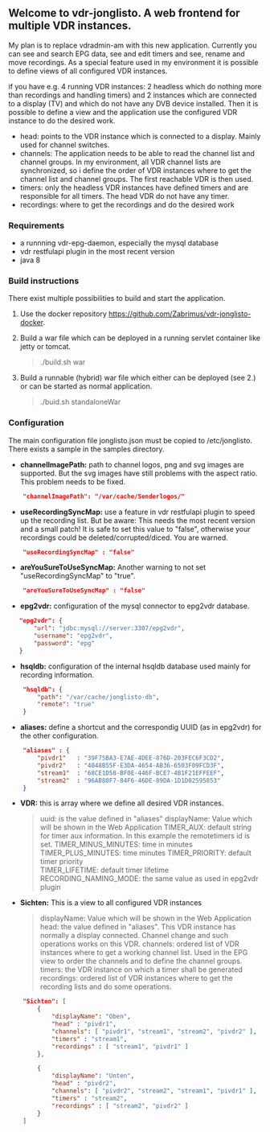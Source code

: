 ## Welcome to vdr-jonglisto. A web frontend for multiple VDR instances.

My plan is to replace vdradmin-am with this new application. Currently you can see and search EPG data, see and edit timers and see, rename and move recordings.
As a special feature used in my environment it is possible to define views of all configured VDR instances.

if you have e.g. 4 running VDR instances: 2 headless which do nothing more than recordings and handling timers) and 2 instances which are connected to a display (TV) and which do not have any DVB device installed. Then it is possible to define a view and the application use the configured VDR instance to do the desired work.

* head: points to the VDR instance which is connected to a display. Mainly used for channel switches.
* channels: The application needs to be able to read the channel list and channel groups. In my environment, all VDR channel lists are synchronized, so i define the order of VDR instances where to get the channel list and channel groups. The first reachable VDR is then used.
* timers: only the headless VDR instances have defined timers and are responsible for all timers. The head VDR do not have any timer.
* recordings: where to get the recordings and do the desired work

### Requirements
* a runnning vdr-epg-daemon, especially the mysql database
* vdr restfulapi plugin in the most recent version
* java 8

### Build instructions 

There exist multiple possibilities to build and start the application. 

1.  Use the docker repository <https://github.com/Zabrimus/vdr-jonglisto-docker>.

2.  Build a war file which can be deployed in a running servlet container like jetty or tomcat.
	> ./build.sh war
	
3.  Build a runnable (hybrid) war file which either can be deployed  (see 2.) or can be started as normal application.  
	> ./buid.sh standaloneWar

    
### Configuration
The main configuration file jonglisto.json must be copied to /etc/jonglisto. There exists a sample in the samples directory.

* **channelImagePath:** path to channel logos, png and svg images are supported. But the svg images have still problems with the aspect ratio. This problem needs to be fixed.
```json
	"channelImagePath": "/var/cache/Senderlogos/"
```
 
* **useRecordingSyncMap:** use a feature in vdr restfulapi plugin to speed up the recording list. But be aware: This needs the most recent version and a small patch! It is safe to set this value to "false", otherwise your recordings could be deleted/corrupted/diced. You are warned.
```json
	"useRecordingSyncMap" : "false"
```
	
* **areYouSureToUseSyncMap:** Another warning to not set "useRecordingSyncMap" to "true".
```json
	"areYouSureToUseSyncMap" : "false"
```
	
* **epg2vdr:** configuration of the mysql connector to epg2vdr database.
 ```json
	"epg2vdr": {
    	"url": "jdbc:mysql://server:3307/epg2vdr",
    	"username": "epg2vdr",
    	"password": "epg"
    }
```
  
* **hsqldb:** configuration of the internal hsqldb database used mainly for recording information. 
```json
	"hsqldb": {
		"path": "/var/cache/jonglisto-db",
		"remote": "true"
	}
```
	
* **aliases:** define a shortcut and the correspondig UUID (as in epg2vdr) for the other configuration.
```json
	"aliases" : {
		"pivdr1"   : "39F75BA3-E7AE-4DEE-876D-203FEC6F3CD2",
		"pivdr2"   : "4048B55F-E3DA-4654-AB36-6503F09FCD3F",
		"stream1"  : "68CE1D58-BF0E-446F-BCE7-4B1F21EFFEEF",
		"stream2"  : "96AB80F7-84F6-46DE-89DA-1D1D02595853"
	}
```

* **VDR:** this is array where we define all desired VDR instances.

	> uuid: is the value defined in "aliases"
	> displayName: Value which will be shown in the Web Application
	> TIMER_AUX: default string for timer aux information. In this example the remotetimers id is set.
	> TIMER_MINUS_MINUTES: time in minutes
	> TIMER_PLUS_MINUTES: time minutes
	> TIMER_PRIORITY: default timer priority	
	> TIMER_LIFETIME: default timer lifetime
	> RECORDING_NAMING_MODE: the same value as used in epg2vdr plugin
 
* **Sichten:** This is a view to all configured VDR instances

	> displayName: Value which will be shown in the Web Application
	> head: the value defined in "aliases". This VDR instance has normally a display connected. Channel change and such operations works on this VDR.
	> channels: ordered list of VDR instances where to get a working channel list. Used in the EPG view to order the channels and to define the channel groups. 	
	> timers: the VDR instance on which a timer shall be generated
	> recordings: ordered list of VDR instances where to get the recording lists and do some operations.
	
```json
	"Sichten": [
		{
			"displayName": "Oben",
			"head" : "pivdr1",
			"channels": [ "pivdr1", "stream1", "stream2", "pivdr2" ],
			"timers" : "stream1",
			"recordings" : [ "stream1", "pivdr1" ]
		},

		{
			"displayName": "Unten",
			"head" : "pivdr2",
			"channels": [ "pivdr2", "stream2", "stream1", "pivdr1" ],
			"timers" : "stream2",
			"recordings" : [ "stream2", "pivdr2" ]
		}
	]  
```	
